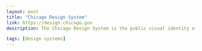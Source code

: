 ```yaml
---
layout: post
title: "Chicago Design System"
link: https://design.chicago.gov
description: The Chicago Design System is the public visual identity of the City of Chicago. It is an inclusive, equitable, cost saving system for City communication and for public use to show civic pride.

tags: [design systems]
---
```

